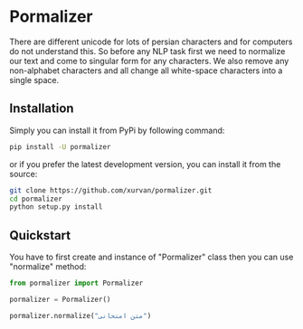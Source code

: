 # Pormalizer

There are different unicode for lots of persian characters and for computers do not understand this. So before any NLP
task first we need to normalize our text and come to singular form for any characters. We also remove any non-alphabet
characters and all change all white-space characters into a single space.

## Installation

Simply you can install it from PyPi by following command:

```bash
pip install -U pormalizer
```

or if you prefer the latest development version, you can install it from the source:

```bash
git clone https://github.com/xurvan/pormalizer.git
cd pormalizer
python setup.py install
```

## Quickstart

You have to first create and instance of "Pormalizer" class then you can use "normalize" method:

```python
from pormalizer import Pormalizer

pormalizer = Pormalizer()

pormalizer.normalize("متن امتحانی")

```